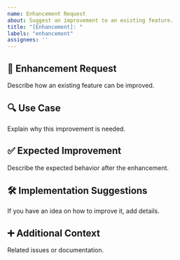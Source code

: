 ```yaml
---
name: Enhancement Request
about: Suggest an improvement to an existing feature.
title: "[Enhancement]: "
labels: "enhancement"
assignees: ''
---
```


## 🎯 Enhancement Request
Describe how an existing feature can be improved.

## 🔍 Use Case
Explain why this improvement is needed.

## ✅ Expected Improvement
Describe the expected behavior after the enhancement.

## 🛠️ Implementation Suggestions
If you have an idea on how to improve it, add details.

## ➕ Additional Context
Related issues or documentation.

